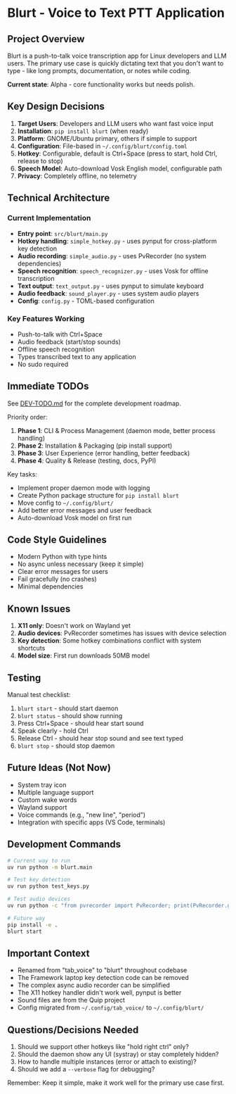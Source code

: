 # Blurt - Voice to Text PTT Application

## Project Overview

Blurt is a push-to-talk voice transcription app for Linux developers and LLM users. The primary use case is quickly dictating text that you don't want to type - like long prompts, documentation, or notes while coding.

**Current state**: Alpha - core functionality works but needs polish.

## Key Design Decisions

1. **Target Users**: Developers and LLM users who want fast voice input
2. **Installation**: `pip install blurt` (when ready)
3. **Platform**: GNOME/Ubuntu primary, others if simple to support
4. **Configuration**: File-based in `~/.config/blurt/config.toml`
5. **Hotkey**: Configurable, default is Ctrl+Space (press to start, hold Ctrl, release to stop)
6. **Speech Model**: Auto-download Vosk English model, configurable path
7. **Privacy**: Completely offline, no telemetry

## Technical Architecture

### Current Implementation
- **Entry point**: `src/blurt/main.py`
- **Hotkey handling**: `simple_hotkey.py` - uses pynput for cross-platform key detection
- **Audio recording**: `simple_audio.py` - uses PvRecorder (no system dependencies)
- **Speech recognition**: `speech_recognizer.py` - uses Vosk for offline transcription
- **Text output**: `text_output.py` - uses pynput to simulate keyboard
- **Audio feedback**: `sound_player.py` - uses system audio players
- **Config**: `config.py` - TOML-based configuration

### Key Features Working
- Push-to-talk with Ctrl+Space
- Audio feedback (start/stop sounds)
- Offline speech recognition
- Types transcribed text to any application
- No sudo required

## Immediate TODOs

See [DEV-TODO.md](./DEV-TODO.md) for the complete development roadmap.

Priority order:
1. **Phase 1**: CLI & Process Management (daemon mode, better process handling)
2. **Phase 2**: Installation & Packaging (pip install support)
3. **Phase 3**: User Experience (error handling, better feedback)
4. **Phase 4**: Quality & Release (testing, docs, PyPI)

Key tasks:
- Implement proper daemon mode with logging
- Create Python package structure for `pip install blurt`
- Move config to `~/.config/blurt/`
- Add better error messages and user feedback
- Auto-download Vosk model on first run

## Code Style Guidelines

- Modern Python with type hints
- No async unless necessary (keep it simple)
- Clear error messages for users
- Fail gracefully (no crashes)
- Minimal dependencies

## Known Issues

1. **X11 only**: Doesn't work on Wayland yet
2. **Audio devices**: PvRecorder sometimes has issues with device selection
3. **Key detection**: Some hotkey combinations conflict with system shortcuts
4. **Model size**: First run downloads 50MB model

## Testing

Manual test checklist:
1. `blurt start` - should start daemon
2. `blurt status` - should show running
3. Press Ctrl+Space - should hear start sound
4. Speak clearly - hold Ctrl
5. Release Ctrl - should hear stop sound and see text typed
6. `blurt stop` - should stop daemon

## Future Ideas (Not Now)

- System tray icon
- Multiple language support
- Custom wake words
- Wayland support
- Voice commands (e.g., "new line", "period")
- Integration with specific apps (VS Code, terminals)

## Development Commands

```bash
# Current way to run
uv run python -m blurt.main

# Test key detection
uv run python test_keys.py

# Test audio devices
uv run python -c "from pvrecorder import PvRecorder; print(PvRecorder.get_audio_devices())"

# Future way
pip install -e .
blurt start
```

## Important Context

- Renamed from "tab_voice" to "blurt" throughout codebase
- The Framework laptop key detection code can be removed
- The complex async audio recorder can be simplified
- The X11 hotkey handler didn't work well, pynput is better
- Sound files are from the Quip project
- Config migrated from `~/.config/tab_voice/` to `~/.config/blurt/`

## Questions/Decisions Needed

1. Should we support other hotkeys like "hold right ctrl" only?
2. Should the daemon show any UI (systray) or stay completely hidden?
3. How to handle multiple instances (error or attach to existing)?
4. Should we add a `--verbose` flag for debugging?

Remember: Keep it simple, make it work well for the primary use case first.